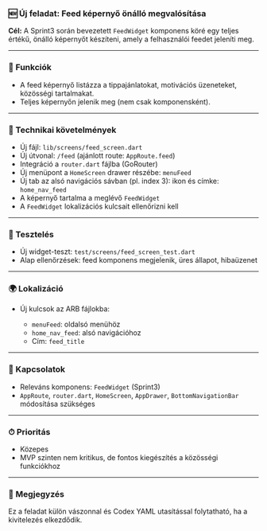 ### 🆕 Új feladat: Feed képernyő önálló megvalósítása

**Cél:** A Sprint3 során bevezetett `FeedWidget` komponens köré egy teljes értékű, önálló képernyőt készíteni, amely a felhasználói feedet jeleníti meg.

---

### 🎯 Funkciók

* A feed képernyő listázza a tippajánlatokat, motivációs üzeneteket, közösségi tartalmakat.
* Teljes képernyőn jelenik meg (nem csak komponensként).

---

### 🔧 Technikai követelmények

* Új fájl: `lib/screens/feed_screen.dart`
* Új útvonal: `/feed` (ajánlott route: `AppRoute.feed`)
* Integráció a `router.dart` fájlba (GoRouter)
* Új menüpont a `HomeScreen` drawer részébe: `menuFeed`
* Új tab az alsó navigációs sávban (pl. index 3): ikon és címke: `home_nav_feed`
* A képernyő tartalma a meglévő `FeedWidget`
* A `FeedWidget` lokalizációs kulcsait ellenőrizni kell

---

### 🧪 Tesztelés

* Új widget-teszt: `test/screens/feed_screen_test.dart`
* Alap ellenőrzések: feed komponens megjelenik, üres állapot, hibaüzenet

---

### 🌍 Lokalizáció

* Új kulcsok az ARB fájlokba:

  * `menuFeed`: oldalsó menühöz
  * `home_nav_feed`: alsó navigációhoz
  * Cím: `feed_title`

---

### 🔗 Kapcsolatok

* Releváns komponens: `FeedWidget` (Sprint3)
* `AppRoute`, `router.dart`, `HomeScreen`, `AppDrawer`, `BottomNavigationBar` módosítása szükséges

---

### ⏱ Prioritás

* Közepes
* MVP szinten nem kritikus, de fontos kiegészítés a közösségi funkciókhoz

---

### 📝 Megjegyzés

Ez a feladat külön vászonnal és Codex YAML utasítással folytatható, ha a kivitelezés elkezdődik.
